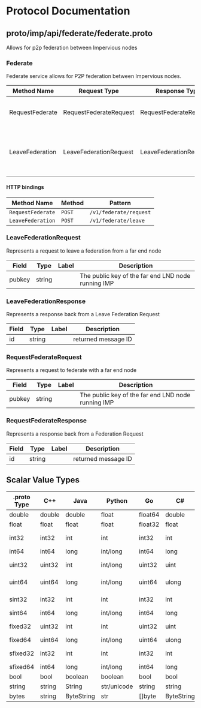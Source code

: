 # Protocol Documentation
<a name="top"></a>

<!--
## Table of Contents

- [proto/imp/api/federate/federate.proto](#proto/imp/api/federate/federate.proto)
    - [LeaveFederationRequest](#federate.LeaveFederationRequest)
    - [LeaveFederationResponse](#federate.LeaveFederationResponse)
    - [RequestFederateRequest](#federate.RequestFederateRequest)
    - [RequestFederateResponse](#federate.RequestFederateResponse)

    - [Federate](#federate.Federate)

- [Scalar Value Types](#scalar-value-types)



<a name="proto/imp/api/federate/federate.proto"></a>
<p align="right"><a href="#top">Top</a></p>

-->

## proto/imp/api/federate/federate.proto
Allows for p2p federation between Impervious nodes



<a name="federate.Federate"></a>

### Federate
Federate service allows for P2P federation between Impervious nodes.

| Method Name | Request Type | Response Type | Description |
| ----------- | ------------ | ------------- | ------------|
| RequestFederate | RequestFederateRequest | RequestFederateResponse | RequestFederation performs the federation request to a specific peer. |
| LeaveFederation | LeaveFederationRequest | LeaveFederationResponse | LeaveFederation performs the removal of a federated peer (upon message receipt). |


#### HTTP bindings

| Method Name | Method | Pattern |
| ----------- | ------ | ------- |
| `RequestFederate` | `POST` | `/v1/federate/request`
| `LeaveFederation` | `POST` | `/v1/federate/leave` <!-- end services -->



<a name="federate.LeaveFederationRequest"></a>

### LeaveFederationRequest
Represents a request to leave a federation from a far end node


| Field | Type | Label | Description |
| ----- | ---- | ----- | ----------- |
| pubkey | string |  | The public key of the far end LND node running IMP |






<a name="federate.LeaveFederationResponse"></a>

### LeaveFederationResponse
Represents a response back from a Leave Federation Request


| Field | Type | Label | Description |
| ----- | ---- | ----- | ----------- |
| id | string |  | returned message ID |






<a name="federate.RequestFederateRequest"></a>

### RequestFederateRequest
Represents a request to federate with a far end node


| Field | Type | Label | Description |
| ----- | ---- | ----- | ----------- |
| pubkey | string |  | The public key of the far end LND node running IMP |






<a name="federate.RequestFederateResponse"></a>

### RequestFederateResponse
Represents a response back from a Federation Request


| Field | Type | Label | Description |
| ----- | ---- | ----- | ----------- |
| id | string |  | returned message ID |





 <!-- end messages -->

 <!-- end enums -->

 <!-- end HasExtensions -->

## Scalar Value Types

| .proto Type | C++ | Java | Python | Go | C# | PHP | Ruby |
| ----------- | --- | ---- | ------ | -- | -- | --- | ---- |
| <a name="double" /> double | double | double | float | float64 | double | float | Float |
| <a name="float" /> float | float | float | float | float32 | float | float | Float |
| <a name="int32" /> int32 | int32 | int | int | int32 | int | integer | Bignum or Fixnum (as required) |
| <a name="int64" /> int64 | int64 | long | int/long | int64 | long | integer/string | Bignum |
| <a name="uint32" /> uint32 | uint32 | int | int/long | uint32 | uint | integer | Bignum or Fixnum (as required) |
| <a name="uint64" /> uint64 | uint64 | long | int/long | uint64 | ulong | integer/string | Bignum or Fixnum (as required) |
| <a name="sint32" /> sint32 | int32 | int | int | int32 | int | integer | Bignum or Fixnum (as required) |
| <a name="sint64" /> sint64 | int64 | long | int/long | int64 | long | integer/string | Bignum |
| <a name="fixed32" /> fixed32 | uint32 | int | int | uint32 | uint | integer | Bignum or Fixnum (as required) |
| <a name="fixed64" /> fixed64 | uint64 | long | int/long | uint64 | ulong | integer/string | Bignum |
| <a name="sfixed32" /> sfixed32 | int32 | int | int | int32 | int | integer | Bignum or Fixnum (as required) |
| <a name="sfixed64" /> sfixed64 | int64 | long | int/long | int64 | long | integer/string | Bignum |
| <a name="bool" /> bool | bool | boolean | boolean | bool | bool | boolean | TrueClass/FalseClass |
| <a name="string" /> string | string | String | str/unicode | string | string | string | String (UTF-8) |
| <a name="bytes" /> bytes | string | ByteString | str | []byte | ByteString | string | String (ASCII-8BIT) |
